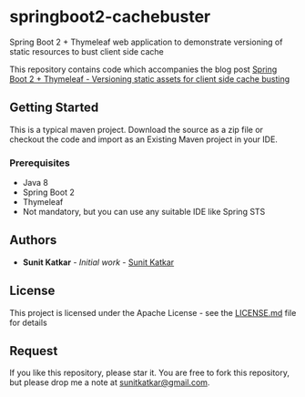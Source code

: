 # springboot2-cachebuster
Spring Boot 2 + Thymeleaf web application to demonstrate versioning of static resources to bust client side cache

This repository contains code which accompanies the blog post [Spring Boot 2 + Thymeleaf - Versioning static assets for client side cache busting](https://sunitkatkar.blogspot.com/2018/09/spring-boot-2-thymeleaf-versioning.html)

## Getting Started

This is a typical maven project. Download the source as a zip file or checkout the code 
and import as an Existing Maven project in your IDE.

### Prerequisites

* Java 8
* Spring Boot 2
* Thymeleaf
* Not mandatory, but you can use any suitable IDE like Spring STS

## Authors

* **Sunit Katkar** - *Initial work* - [Sunit Katkar](https://sunitkatkar.blogspot.com/)

## License

This project is licensed under the Apache License - see the [LICENSE.md](https://github.com/sunitk/springboot2-cachebuster/blob/master/LICENSE) file for details

## Request
If you like this repository, please star it. You are free to fork this repository, but please drop me a note at sunitkatkar@gmail.com. 

